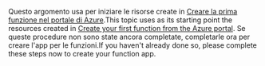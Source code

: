 <span data-ttu-id="de134-101">Questo argomento usa per iniziare le risorse create in [Creare la prima funzione nel portale di Azure](../articles/azure-functions/functions-create-first-azure-function.md).</span><span class="sxs-lookup"><span data-stu-id="de134-101">This topic uses as its starting point the resources created in [Create your first function from the Azure portal](../articles/azure-functions/functions-create-first-azure-function.md).</span></span> <span data-ttu-id="de134-102">Se queste procedure non sono state ancora completate, completarle ora per creare l'app per le funzioni.</span><span class="sxs-lookup"><span data-stu-id="de134-102">If you haven't already done so, please complete these steps now to create your function app.</span></span>
